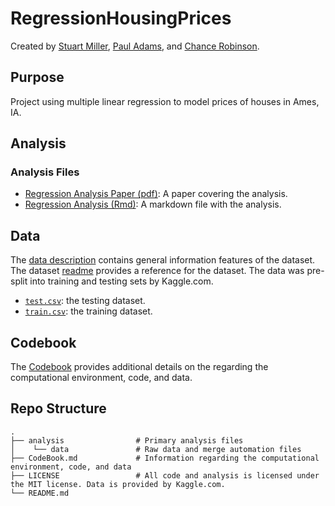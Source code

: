 # RegressionHousingPrices

Created by [Stuart Miller](https://github.com/sjmiller8182), [Paul Adams](https://github.com/PaulAdams4361), and [Chance Robinson](https://github.com/RobinsonCW).

## Purpose

Project using multiple linear regression to model prices of houses in Ames, IA.

## Analysis 

### Analysis Files

* [Regression Analysis Paper (pdf)](https://github.com/sjmiller8182/RegressionHousingPrices/blob/master/analysis/HousePriceRegressionAnalysis.pdf): A paper covering the analysis. 
* [Regression Analysis (Rmd)](https://github.com/sjmiller8182/RegressionHousingPrices/blob/master/analysis/HousePriceRegressionAnalysis.Rmd): A markdown file with the analysis.

## Data

The [data description](https://github.com/sjmiller8182/RegressionHousingPrices/blob/master/analysis/data/data_description.txt) contains general information features of the dataset. The dataset [readme](https://github.com/sjmiller8182/RegressionHousingPrices/blob/master/analysis/data/readme.md) provides a reference for the dataset. The data was pre-split into training and testing sets by Kaggle.com.

* [`test.csv`](https://github.com/sjmiller8182/RegressionHousingPrices/blob/master/analysis/data/test.csv): the testing dataset.
* [`train.csv`](https://github.com/sjmiller8182/RegressionHousingPrices/blob/master/analysis/data/train.csv): the training dataset.

## Codebook

The [Codebook](https://github.com/sjmiller8182/RegressionHousingPrices/blob/master/CodeBook.md) provides additional details on the regarding the computational environment, code, and data.

## Repo Structure
    .
    ├── analysis                # Primary analysis files
    │    └── data               # Raw data and merge automation files
    ├── CodeBook.md             # Information regarding the computational environment, code, and data
    ├── LICENSE                 # All code and analysis is licensed under the MIT license. Data is provided by Kaggle.com.
    └── README.md

